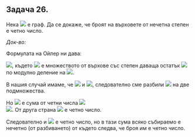 ## Задача 26.

Нека <img src="https://latex.codecogs.com/svg.latex?\Large&space;G(V,E)"> е граф. Да се докаже, че броят на върховете от нечетна степен е четно число.

*Док-во:*

Формулата на Ойлер ни дава:

<img src="https://latex.codecogs.com/svg.latex?\Large&space;2|E|=\sum_{u\in{V}}deg(u)=\sum_{u\in{V_0^2}}deg(u)+\sum_{u\in{V_1^2}}deg(u)">, където <img src="https://latex.codecogs.com/svg.latex?\Large&space;\{V_k^m\},k\le{m-1}"> е множеството от върхове със степен даваща остатък <img src="https://latex.codecogs.com/svg.latex?\Large&space;k"> по модулно деление на <img src="https://latex.codecogs.com/svg.latex?\Large&space;m">.

В нашия случай имаме, че <img src="https://latex.codecogs.com/svg.latex?\Large&space;V_0^2\cup{V_1^2}=V"> и <img src="https://latex.codecogs.com/svg.latex?\Large&space;V_0^2\cap{V_1^2=\varnothing},{\;}V_0^2,V_1^2\subseteq{V}">, следователно сме разбили <img src="https://latex.codecogs.com/svg.latex?\Large&space;V"> на две подмножества.
  
  Но <img src="https://latex.codecogs.com/svg.latex?\Large&space;\sum_{u\in{V_0^2}}deg(u)"> е сума от четни числа <img src="https://latex.codecogs.com/svg.latex?\Large&space;\Rightarrow"><br><img src="https://latex.codecogs.com/svg.latex?\Large&space;{\sum_{u\in{V_0^2}}deg(u)}\equiv{0}(mod{\;}2)">. От друга страна <img src="https://latex.codecogs.com/svg.latex?\Large&space;2|E|"> е четно число.
  
Следователно и <img src="https://latex.codecogs.com/svg.latex?\Large&space;\sum_{u\in{V_1^2}deg(u)}"> е четно число, но в тази сума всяко събираемо е нечетно (от разбиването) от където следва, че броя им е четно число.
